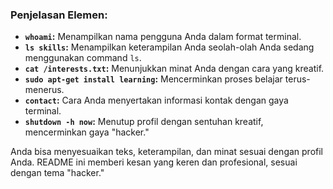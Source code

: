 
### Penjelasan Elemen:
- **`whoami`:** Menampilkan nama pengguna Anda dalam format terminal.
- **`ls skills`:** Menampilkan keterampilan Anda seolah-olah Anda sedang menggunakan command `ls`.
- **`cat /interests.txt`:** Menunjukkan minat Anda dengan cara yang kreatif.
- **`sudo apt-get install learning`:** Mencerminkan proses belajar terus-menerus.
- **`contact`:** Cara Anda menyertakan informasi kontak dengan gaya terminal.
- **`shutdown -h now`:** Menutup profil dengan sentuhan kreatif, mencerminkan gaya "hacker."

Anda bisa menyesuaikan teks, keterampilan, dan minat sesuai dengan profil Anda. README ini memberi kesan yang keren dan profesional, sesuai dengan tema "hacker."

